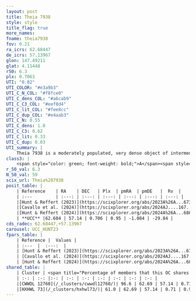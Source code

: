 ```yaml
---
layout: post
title: Theia 7938
style: style
title_flag: true
more_names: 
fname: theia7938
fov: 0.21
ra_icrs: 62.68447
de_icrs: 57.13967
glon: 147.49211
glat: 4.11448
r50: 6.3
plx: 0.7063
UTI: "0.02"
UTI_COLOR: "#e3a9b3"
UTI_C_N_COL: "#f8fce0"
UTI_C_dens_COL: "#a6cab9"
UTI_C_C3_COL: "#eef8d4"
UTI_C_lit_COL: "#fee8cc"
UTI_C_dup_COL: "#e4aab3"
UTI_C_N: 0.55
UTI_C_dens: 1.0
UTI_C_C3: 0.62
UTI_C_lit: 0.33
UTI_C_dup: 0.03
UTI_summary: |
    Theia 7938 is a moderately populated, very dense object of intermediate C3 quality. It was recently reported in the literature.<br><br><span style="color: #99180f; font-weight: bold;">Warning: </span>This is very likely a duplicate object, which shares a large percentage of members with at least one previously reported entry.
class3: |
    <span style="color: green; font-weight: bold;">A</span><span style="color: red; font-weight: bold;">C</span>
r_50_val: 6.3
N_50_val: 59
scix_url: Theia%207938
posit_table: |
    | Reference    | RA    | DEC   | Plx  | pmRA  | pmDE   |  Rv  |
    | :---         | :---: | :---: | :---: | :---: | :---: | :---: |
    |[Hunt & Reffert (2023)](https://scixplorer.org/abs/2023A%26A...673A.114H) | 62.684 | 57.148 | 0.705 | 0.947 | -1.074 | -19.106 |
    |[Cavallo et al. (2024)](https://scixplorer.org/abs/2024AJ....167...12C) | 62.66 | 57.126 | 0.714 | -- | -- | -- |
    |[Hunt & Reffert (2024)](https://scixplorer.org/abs/2024A%26A...686A..42H) | 62.684 | 57.148 | 0.705 | 0.947 | -1.074 | -19.106 |
    | **UCC** |62.684 | 57.14 | 0.706 | 0.95 | -1.084 | -29.84 | 
cds_radec: 62.68447,+57.13967
carousel: UCC_HUNT23
fpars_table: |
    | Reference |  Values |
    | :---  |  :---:  |
    | [Hunt & Reffert (2023)](https://scixplorer.org/abs/2023A%26A...673A.114H) | `AV50=1.884, diffAV50=1.726, MOD50=10.655, logAge50=8.123` |
    | [Cavallo et al. (2024)](https://scixplorer.org/abs/2024AJ....167...12C) | `AV50=1.99, dMod50=11.04, logAge50=7.92, [Fe/H]50=0.81` |
    | [Hunt & Reffert (2024)](https://scixplorer.org/abs/2024A%26A...686A..42H) | `MassJ=180.436` |
shared_table: |
    | Cluster | <span title="Percentage of members that this OC shares with the ones listed">%</span>   | RA   | DEC   | Plx   | pmRA  | pmDE  | Rv | UTI |
    | :-: | :-: |:-: | :-: | :-: | :-: | :-: | :-: | :-: |
    |[CWWDL 12760](/_clusters/cwwdl12760/)| 96.6 | 62.69 | 57.14 | 0.71 | 0.95 | -1.08 | -29.84 |0.17 |
    |[HXHWL 73](/_clusters/hxhwl73/)| 61.0 | 62.69 | 57.14 | 0.71 | 0.98 | -1.08 | -29.84 |0.39 |
---
```

